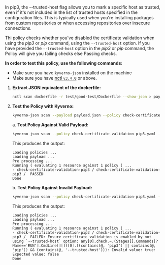 In pip3, the --trusted-host flag allows you to mark a specific host as trusted, even if it's not included in the list of trusted hosts specified in the configuration files. This is typically used when you're installing packages from custom repositories or when accessing repositories over insecure connections.

Thi policy checks whether you've disabled the certificate validation when using the *pip3* or *pip* command, using the `--trusted-host` option. If you have provided the `--trusted-host` option in the *pip3* or *pip* command, the Policy will give you failing checks else Passing checks.

**In order to test this policy, use the following commands:**

- Make sure you have `kyverno-json` installed on the machine
- Make sure you have [nctl `v3.4.0`](https://downloads.nirmata.io/nctl/downloads/) or above.


1. **Extract JSON equivalent of the dockerfile:**
    ```bash
    nctl scan dockerfile -r test/good-test/Dockerfile --show-json > payload.json
    ```

2. **Test the Policy with Kyverno:**
    ```bash
    kyverno-json scan --payload payload.json --policy check-certificate-validation-pip3.yaml
    ```
    a. **Test Policy Against Valid Payload:**
    ```bash
    kyverno-json scan --policy check-certificate-validation-pip3.yaml --payload test/good-test/good-payload.json
    ```

    This produces the output:

    ```
    Loading policies ...
    Loading payload ...
    Pre processing ...
    Running ( evaluating 1 resource against 1 policy ) ...
   - check-certificate-validation-pip3 / check-certificate-validation-pip3 /  PASSED
    Done
    ```
    
    b. **Test Policy Against Invalid Payload:**
    ```bash
    kyverno-json scan --policy check-certificate-validation-pip3.yaml --payload test/bad-test/bad-payload.json
    ```

    This produces the output:
    ```
    Loading policies ...
    Loading payload ...
    Pre processing ...
    Running ( evaluating 1 resource against 1 policy ) ...
    - check-certificate-validation-pip3 / check-certificate-validation-pip3 /  FAILED: Ensure certificate validation is enabled by not using `--trusted-host` option: any[0].check.~.(Stages[].Commands[?Name=='RUN'].CmdLine[][])[0].((contains(@, 'pip3') || contains(@, 'pip')) && (contains(@, '--trusted-host'))): Invalid value: true: Expected value: false
    Done
    ```
